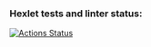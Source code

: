 ### Hexlet tests and linter status:
[![Actions Status](https://github.com/Avieeno/qa-engineer-project-84/actions/workflows/hexlet-check.yml/badge.svg)](https://github.com/Avieeno/qa-engineer-project-84/actions)